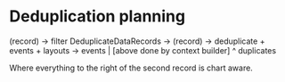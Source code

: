 # Deduplication planning

(record) -> filter DeduplicateDataRecords -> (record) -> deduplicate + events + layouts -> events
                        |                                       [above done by context builder]
                        ^
                    duplicates


Where everything to the right of the second record is chart aware.
